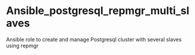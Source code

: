 # Ansible_postgresql_repmgr_multi_slaves
Ansible role to create and manage Postgresql cluster with several slaves using repmgr
